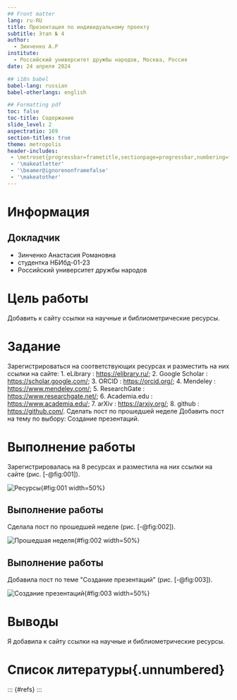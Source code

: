 ```yaml
---
## Front matter
lang: ru-RU
title: Презентация по индивидуальному проекту
subtitle: Этап № 4
author:
  - Зинченко А.Р
institute:
  - Российский университет дружбы народов, Москва, Россия
date: 24 апреля 2024

## i18n babel
babel-lang: russian
babel-otherlangs: english

## Formatting pdf
toc: false
toc-title: Содержание
slide_level: 2
aspectratio: 169
section-titles: true
theme: metropolis
header-includes:
 - \metroset{progressbar=frametitle,sectionpage=progressbar,numbering=fraction}
 - '\makeatletter'
 - '\beamer@ignorenonframefalse'
 - '\makeatother'
---
```


# Информация

## Докладчик

  * Зинченко Анастасия Романовна
  * студентка НБИбд-01-23
  * Российский университет дружбы народов

# Цель работы

Добавить к сайту ссылки на научные и библиометрические ресурсы.

# Задание

Зарегистрироваться на соответствующих ресурсах и разместить на них ссылки на сайте:
        1. eLibrary : https://elibrary.ru/;
        2. Google Scholar : https://scholar.google.com/;
        3. ORCID : https://orcid.org/;
        4. Mendeley : https://www.mendeley.com/;
        5. ResearchGate : https://www.researchgate.net/;
        6. Academia.edu : https://www.academia.edu/;
        7. arXiv : https://arxiv.org/;
        8. github : https://github.com/.
Сделать пост по прошедшей неделе
Добавить пост на тему по выбору: Создание презентаций.

# Выполнение работы

Зарегистрировалась на 8 ресурсах и разместила на них ссылки на сайте (рис. [-@fig:001]).

![Ресурсы](image/001.jpg){#fig:001 width=50%}

## Выполнение работы

Сделала пост по прошедшей неделе (рис. [-@fig:002]).

![Прошедшая неделя](image/002.jpg){#fig:002 width=50%}

## Выполнение работы

Добавила пост по теме "Создание презентаций" (рис. [-@fig:003]).

![Создание презентаций](image/003.jpg){#fig:003 width=50%}

# Выводы

Я добавила к сайту ссылки на научные и библиометрические ресурсы.

# Список литературы{.unnumbered}

::: {#refs}
:::
